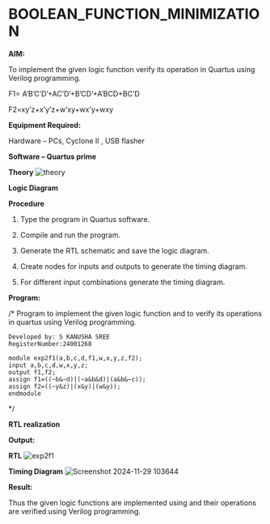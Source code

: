 # BOOLEAN_FUNCTION_MINIMIZATION

**AIM:**

To implement the given logic function verify its operation in Quartus using Verilog programming.

F1= A’B’C’D’+AC’D’+B’CD’+A’BCD+BC’D 

F2=xy’z+x’y’z+w’xy+wx’y+wxy

**Equipment Required:**

Hardware – PCs, Cyclone II , USB flasher

**Software – Quartus prime**

**Theory**
![theory](https://github.com/user-attachments/assets/30556257-00f1-4661-a317-3b36c74d40bd)

**Logic Diagram**


**Procedure**

1.	Type the program in Quartus software.

2.	Compile and run the program.

3.	Generate the RTL schematic and save the logic diagram.

4.	Create nodes for inputs and outputs to generate the timing diagram.

5.	For different input combinations generate the timing diagram.


**Program:**

/* Program to implement the given logic function and to verify its operations in quartus using Verilog programming. 
```
Developed by: S KANUSHA SREE 
RegisterNumber:24001268
```
```
module exp2f1(a,b,c,d,f1,w,x,y,z,f2);
input a,b,c,d,w,x,y,z;
output f1,f2;
assign f1=((~b&~d)|(~a&b&d)|(a&b&~c));
assign f2=((~y&z)|(x&y)|(w&y));
endmodule
```
*/


**RTL realization**


**Output:**

**RTL**
![exp2f1](https://github.com/user-attachments/assets/f891db0a-0b96-49d1-9b8e-3812808e78b1)


**Timing Diagram**
![Screenshot 2024-11-29 103644](https://github.com/user-attachments/assets/37c248a8-dd0d-4390-8b52-495ac953cf08)


**Result:**

Thus the given logic functions are implemented using and their operations are verified using Verilog programming.

